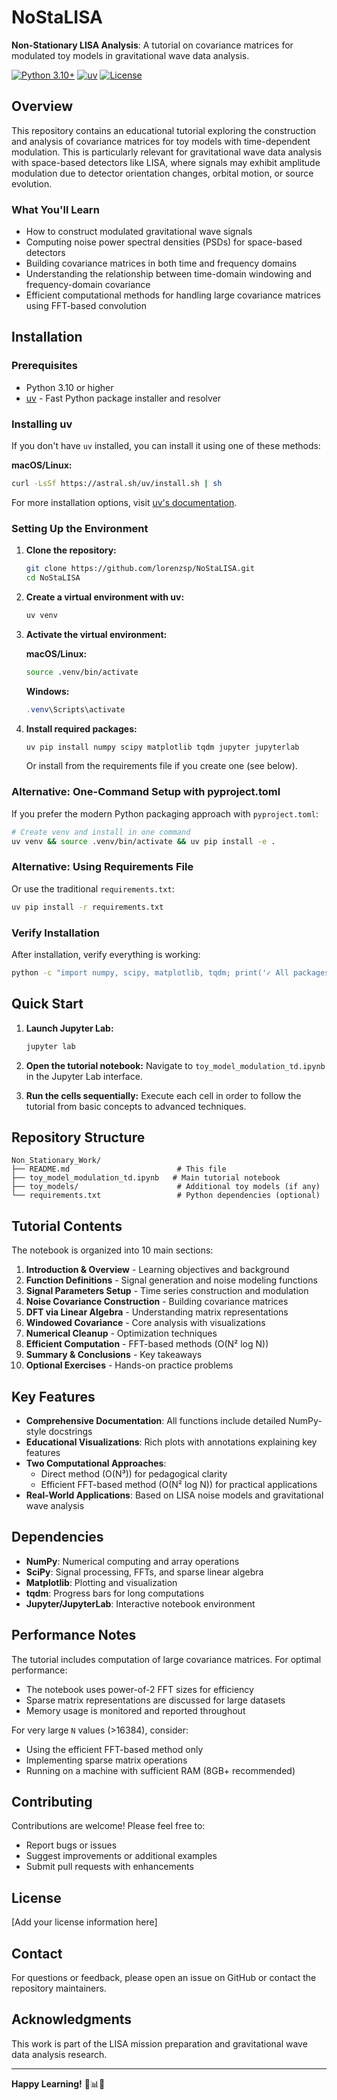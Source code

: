 # NoStaLISA

**Non-Stationary LISA Analysis**: A tutorial on covariance matrices for modulated toy models in gravitational wave data analysis.

[![Python 3.10+](https://img.shields.io/badge/python-3.10+-blue.svg)](https://www.python.org/downloads/)
[![uv](https://img.shields.io/badge/uv-package%20manager-blueviolet.svg)](https://github.com/astral-sh/uv)
[![License](https://img.shields.io/badge/license-MIT-green.svg)](LICENSE)

## Overview

This repository contains an educational tutorial exploring the construction and analysis of covariance matrices for toy models with time-dependent modulation. This is particularly relevant for gravitational wave data analysis with space-based detectors like LISA, where signals may exhibit amplitude modulation due to detector orientation changes, orbital motion, or source evolution.

### What You'll Learn

- How to construct modulated gravitational wave signals
- Computing noise power spectral densities (PSDs) for space-based detectors
- Building covariance matrices in both time and frequency domains
- Understanding the relationship between time-domain windowing and frequency-domain covariance
- Efficient computational methods for handling large covariance matrices using FFT-based convolution

## Installation

### Prerequisites

- Python 3.10 or higher
- [uv](https://github.com/astral-sh/uv) - Fast Python package installer and resolver

### Installing uv

If you don't have `uv` installed, you can install it using one of these methods:

**macOS/Linux:**
```bash
curl -LsSf https://astral.sh/uv/install.sh | sh
```

For more installation options, visit [uv's documentation](https://github.com/astral-sh/uv).

### Setting Up the Environment

1. **Clone the repository:**
   ```bash
   git clone https://github.com/lorenzsp/NoStaLISA.git
   cd NoStaLISA
   ```

2. **Create a virtual environment with uv:**
   ```bash
   uv venv
   ```

3. **Activate the virtual environment:**
   
   **macOS/Linux:**
   ```bash
   source .venv/bin/activate
   ```
   
   **Windows:**
   ```powershell
   .venv\Scripts\activate
   ```

4. **Install required packages:**
   ```bash
   uv pip install numpy scipy matplotlib tqdm jupyter jupyterlab
   ```

   Or install from the requirements file if you create one (see below).

### Alternative: One-Command Setup with pyproject.toml

If you prefer the modern Python packaging approach with `pyproject.toml`:

```bash
# Create venv and install in one command
uv venv && source .venv/bin/activate && uv pip install -e .
```

### Alternative: Using Requirements File

Or use the traditional `requirements.txt`:

```bash
uv pip install -r requirements.txt
```
### Verify Installation

After installation, verify everything is working:

```bash
python -c "import numpy, scipy, matplotlib, tqdm; print('✓ All packages installed successfully!')"
```

## Quick Start

1. **Launch Jupyter Lab:**
   ```bash
   jupyter lab
   ```

2. **Open the tutorial notebook:**
   Navigate to `toy_model_modulation_td.ipynb` in the Jupyter Lab interface.

3. **Run the cells sequentially:**
   Execute each cell in order to follow the tutorial from basic concepts to advanced techniques.

## Repository Structure

```
Non_Stationary_Work/
├── README.md                        # This file
├── toy_model_modulation_td.ipynb   # Main tutorial notebook
├── toy_models/                      # Additional toy models (if any)
└── requirements.txt                 # Python dependencies (optional)
```

## Tutorial Contents

The notebook is organized into 10 main sections:

1. **Introduction & Overview** - Learning objectives and background
2. **Function Definitions** - Signal generation and noise modeling functions
3. **Signal Parameters Setup** - Time series construction and modulation
4. **Noise Covariance Construction** - Building covariance matrices
5. **DFT via Linear Algebra** - Understanding matrix representations
6. **Windowed Covariance** - Core analysis with visualizations
7. **Numerical Cleanup** - Optimization techniques
8. **Efficient Computation** - FFT-based methods (O(N² log N))
9. **Summary & Conclusions** - Key takeaways
10. **Optional Exercises** - Hands-on practice problems

## Key Features

- **Comprehensive Documentation**: All functions include detailed NumPy-style docstrings
- **Educational Visualizations**: Rich plots with annotations explaining key features
- **Two Computational Approaches**: 
  - Direct method (O(N³)) for pedagogical clarity
  - Efficient FFT-based method (O(N² log N)) for practical applications
- **Real-World Applications**: Based on LISA noise models and gravitational wave analysis

## Dependencies

- **NumPy**: Numerical computing and array operations
- **SciPy**: Signal processing, FFTs, and sparse linear algebra
- **Matplotlib**: Plotting and visualization
- **tqdm**: Progress bars for long computations
- **Jupyter/JupyterLab**: Interactive notebook environment

## Performance Notes

The tutorial includes computation of large covariance matrices. For optimal performance:

- The notebook uses power-of-2 FFT sizes for efficiency
- Sparse matrix representations are discussed for large datasets
- Memory usage is monitored and reported throughout

For very large `N` values (>16384), consider:
- Using the efficient FFT-based method only
- Implementing sparse matrix operations
- Running on a machine with sufficient RAM (8GB+ recommended)

## Contributing

Contributions are welcome! Please feel free to:
- Report bugs or issues
- Suggest improvements or additional examples
- Submit pull requests with enhancements

## License

[Add your license information here]

## Contact

For questions or feedback, please open an issue on GitHub or contact the repository maintainers.

## Acknowledgments

This work is part of the LISA mission preparation and gravitational wave data analysis research.

---

**Happy Learning!** 🌊📊🔬